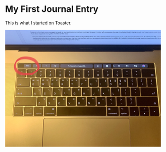 # My First Journal Entry

This is what I started on Toaster.

![alt text](../assets/Journal1.JPG "Journal1 img")
